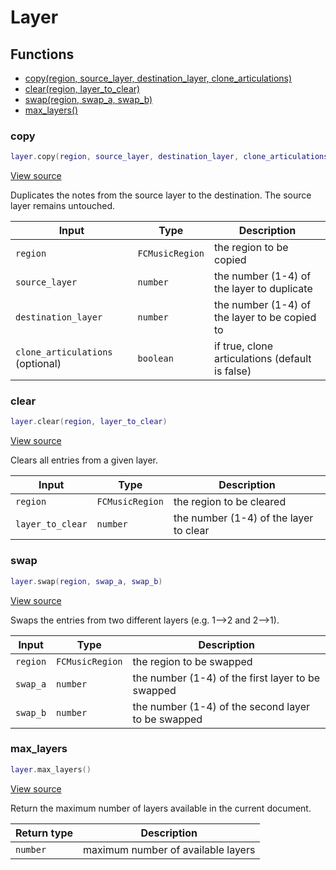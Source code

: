 # Layer

## Functions

- [copy(region, source_layer, destination_layer, clone_articulations)](#copy)
- [clear(region, layer_to_clear)](#clear)
- [swap(region, swap_a, swap_b)](#swap)
- [max_layers()](#max_layers)

### copy

```lua
layer.copy(region, source_layer, destination_layer, clone_articulations)
```

[View source](https://github.com/finale-lua/lua-scripts/tree/refs/heads/RGP/add-hashes-to-deploy-yml/src/library/layer.lua#L16)


Duplicates the notes from the source layer to the destination. The source layer remains untouched.


| Input | Type | Description |
| ----- | ---- | ----------- |
| `region` | `FCMusicRegion` | the region to be copied |
| `source_layer` | `number` | the number (1-4) of the layer to duplicate |
| `destination_layer` | `number` | the number (1-4) of the layer to be copied to |
| `clone_articulations` (optional) | `boolean` | if true, clone articulations (default is false) |

### clear

```lua
layer.clear(region, layer_to_clear)
```

[View source](https://github.com/finale-lua/lua-scripts/tree/refs/heads/RGP/add-hashes-to-deploy-yml/src/library/layer.lua#L56)


Clears all entries from a given layer.


| Input | Type | Description |
| ----- | ---- | ----------- |
| `region` | `FCMusicRegion` | the region to be cleared |
| `layer_to_clear` | `number` | the number (1-4) of the layer to clear |

### swap

```lua
layer.swap(region, swap_a, swap_b)
```

[View source](https://github.com/finale-lua/lua-scripts/tree/refs/heads/RGP/add-hashes-to-deploy-yml/src/library/layer.lua#L80)


Swaps the entries from two different layers (e.g. 1-->2 and 2-->1).


| Input | Type | Description |
| ----- | ---- | ----------- |
| `region` | `FCMusicRegion` | the region to be swapped |
| `swap_a` | `number` | the number (1-4) of the first layer to be swapped |
| `swap_b` | `number` | the number (1-4) of the second layer to be swapped |

### max_layers

```lua
layer.max_layers()
```

[View source](https://github.com/finale-lua/lua-scripts/tree/refs/heads/RGP/add-hashes-to-deploy-yml/src/library/layer.lua#L126)


Return the maximum number of layers available in the current document.


| Return type | Description |
| ----------- | ----------- |
| `number` | maximum number of available layers |
